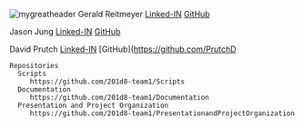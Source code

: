 ![mygreatheader](banner.png)
Gerald Reitmeyer
   [Linked-IN](https://www.linkedin.com/in/gerald-reitmeyer/)
   [GitHub](https://github.com/gerreit)

Jason Jung
   [Linked-IN](https://www.linkedin.com/in/jason-jung-151450272/)
   [GitHub](https://github.com/jaehwanjung23)

David Prutch
    [Linked-IN](https://www.linkedin.com/in/david-prutch-1027/)
    [GitHub](https://github.com/PrutchD
    
    Repositories 
      Scripts
         https://github.com/201d8-team1/Scripts
      Documentation 
         https://github.com/201d8-team1/Documentation
      Presentation and Project Organization 
         https://github.com/201d8-team1/PresentationandProjectOrganization
         

